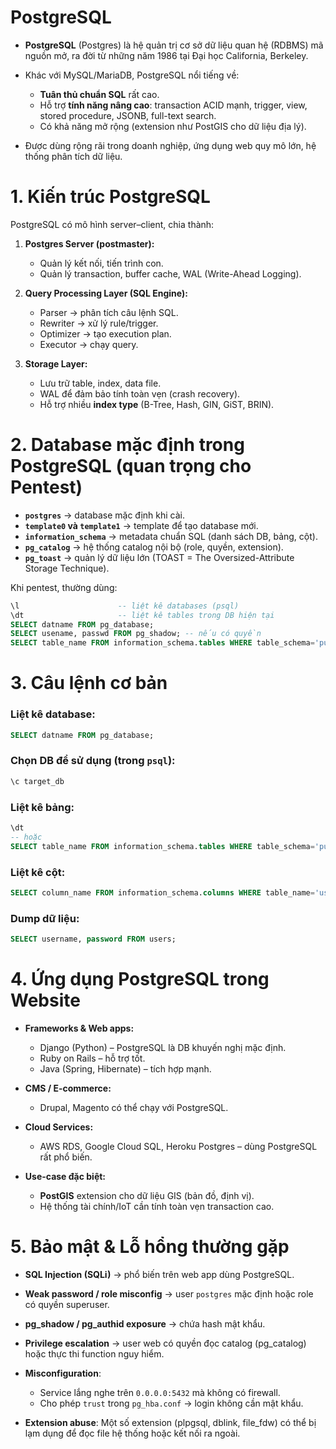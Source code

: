 # PostgreSQL

* **PostgreSQL** (Postgres) là hệ quản trị cơ sở dữ liệu quan hệ (RDBMS) mã nguồn mở, ra đời từ những năm 1986 tại Đại học California, Berkeley.
* Khác với MySQL/MariaDB, PostgreSQL nổi tiếng về:

  * **Tuân thủ chuẩn SQL** rất cao.
  * Hỗ trợ **tính năng nâng cao**: transaction ACID mạnh, trigger, view, stored procedure, JSONB, full-text search.
  * Có khả năng mở rộng (extension như PostGIS cho dữ liệu địa lý).
* Được dùng rộng rãi trong doanh nghiệp, ứng dụng web quy mô lớn, hệ thống phân tích dữ liệu.


# 1. Kiến trúc PostgreSQL

PostgreSQL có mô hình server–client, chia thành:

1. **Postgres Server (postmaster):**

   * Quản lý kết nối, tiến trình con.
   * Quản lý transaction, buffer cache, WAL (Write-Ahead Logging).

2. **Query Processing Layer (SQL Engine):**

   * Parser → phân tích câu lệnh SQL.
   * Rewriter → xử lý rule/trigger.
   * Optimizer → tạo execution plan.
   * Executor → chạy query.

3. **Storage Layer:**

   * Lưu trữ table, index, data file.
   * WAL để đảm bảo tính toàn vẹn (crash recovery).
   * Hỗ trợ nhiều **index type** (B-Tree, Hash, GIN, GiST, BRIN).

# 2. Database mặc định trong PostgreSQL (quan trọng cho Pentest)

* **`postgres`** → database mặc định khi cài.
* **`template0` và `template1`** → template để tạo database mới.
* **`information_schema`** → metadata chuẩn SQL (danh sách DB, bảng, cột).
* **`pg_catalog`** → hệ thống catalog nội bộ (role, quyền, extension).
* **`pg_toast`** → quản lý dữ liệu lớn (TOAST = The Oversized-Attribute Storage Technique).

Khi pentest, thường dùng:

```sql
\l                      -- liệt kê databases (psql)
\dt                     -- liệt kê tables trong DB hiện tại
SELECT datname FROM pg_database;
SELECT usename, passwd FROM pg_shadow; -- nếu có quyền
SELECT table_name FROM information_schema.tables WHERE table_schema='public';
```
# 3. Câu lệnh cơ bản 

### Liệt kê database:

```sql
SELECT datname FROM pg_database;
```

### Chọn DB để sử dụng (trong `psql`):

```sql
\c target_db
```

### Liệt kê bảng:

```sql
\dt
-- hoặc
SELECT table_name FROM information_schema.tables WHERE table_schema='public';
```

### Liệt kê cột:

```sql
SELECT column_name FROM information_schema.columns WHERE table_name='users';
```

### Dump dữ liệu:

```sql
SELECT username, password FROM users;
```
# 4. Ứng dụng PostgreSQL trong Website

* **Frameworks & Web apps:**

  * Django (Python) – PostgreSQL là DB khuyến nghị mặc định.
  * Ruby on Rails – hỗ trợ tốt.
  * Java (Spring, Hibernate) – tích hợp mạnh.
* **CMS / E-commerce:**

  * Drupal, Magento có thể chạy với PostgreSQL.
* **Cloud Services:**

  * AWS RDS, Google Cloud SQL, Heroku Postgres – dùng PostgreSQL rất phổ biến.
* **Use-case đặc biệt:**

  * **PostGIS** extension cho dữ liệu GIS (bản đồ, định vị).
  * Hệ thống tài chính/IoT cần tính toàn vẹn transaction cao.

# 5. Bảo mật & Lỗ hổng thường gặp

* **SQL Injection (SQLi)** → phổ biến trên web app dùng PostgreSQL.
* **Weak password / role misconfig** → user `postgres` mặc định hoặc role có quyền superuser.
* **pg\_shadow / pg\_authid exposure** → chứa hash mật khẩu.
* **Privilege escalation** → user web có quyền đọc catalog (pg\_catalog) hoặc thực thi function nguy hiểm.
* **Misconfiguration**:

  * Service lắng nghe trên `0.0.0.0:5432` mà không có firewall.
  * Cho phép `trust` trong `pg_hba.conf` → login không cần mật khẩu.
* **Extension abuse**: Một số extension (plpgsql, dblink, file\_fdw) có thể bị lạm dụng để đọc file hệ thống hoặc kết nối ra ngoài.



